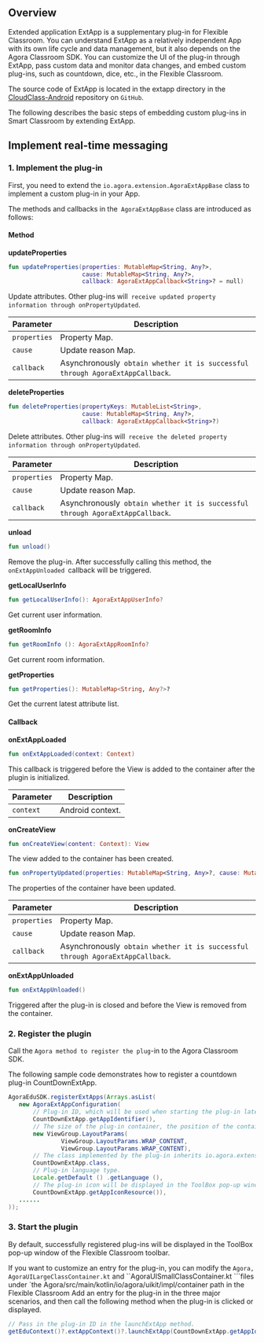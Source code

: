 ## Overview

Extended application ExtApp is a supplementary plug-in for  Flexible Classroom. You can understand ExtApp as a relatively independent App with its own life cycle and data management, but it also depends on the Agora Classroom SDK. You can customize the UI of the plug-in through ExtApp, pass custom data and monitor data changes, and embed custom plug-ins, such as countdown, dice, etc., in the  Flexible Classroom.

The source code of ExtApp is located in the extapp directory in the [CloudClass-Android](https://github.com/AgoraIO-Community/CloudClass-Android) repository on `GitHub`.

The following describes the basic steps of embedding custom plug-ins in Smart Classroom by extending ExtApp.

## Implement real-time messaging

### 1. Implement the plug-in

First, you need to extend the `io.agora.extension.AgoraExtAppBase` class to implement a custom plug-in in your App.

The methods and callbacks in the` AgoraExtAppBase` class are introduced as follows:

#### Method

**updateProperties**

```kotlin
fun updateProperties(properties: MutableMap<String, Any?>,
                     cause: MutableMap<String, Any?>,
                     callback: AgoraExtAppCallback<String>? = null)
```

Update attributes. Other plug-ins will` receive updated property information through onPropertyUpdated`.

| Parameter | Description |
| ------------ | --------------------------------------------- |
| `properties` | Property Map. |
| `cause` | Update reason Map. |
| `callback` | Asynchronously` obtain whether it is successful through AgoraExtAppCallback`. |

**deleteProperties**

```kotlin
fun deleteProperties(propertyKeys: MutableList<String>,
                     cause: MutableMap<String, Any?>,
                     callback: AgoraExtAppCallback<String>?)
```

Delete attributes. Other plug-ins will` receive the deleted property information through onPropertyUpdated`.

| Parameter | Description |
| ------------ | --------------------------------------------- |
| `properties` | Property Map. |
| `cause` | Update reason Map. |
| `callback` | Asynchronously` obtain whether it is successful through AgoraExtAppCallback`. |

**unload**

```kotlin
fun unload()
```

Remove the plug-in. After successfully calling this method, the `onExtAppUnloaded `callback will be triggered.

**getLocalUserInfo**

```kotlin
fun getLocalUserInfo(): AgoraExtAppUserInfo?
```

Get current user information.

**getRoomInfo**

```kotlin
fun getRoomInfo (): AgoraExtAppRoomInfo?
```

Get current room information.

**getProperties**

```kotlin
fun getProperties(): MutableMap<String, Any?>?
```

Get the current latest attribute list.

#### Callback

**onExtAppLoaded**

```kotlin
fun onExtAppLoaded(context: Context)
```

This callback is triggered before the View is added to the container after the plugin is initialized.

| Parameter | Description |
| --------- | ---------------- |
| `context` | Android context. |

**onCreateView**

```kotlin
fun onCreateView(content: Context): View
```

The view added to the container has been created.

```kotlin
fun onPropertyUpdated(properties: MutableMap<String, Any>?, cause: MutableMap<String, Any?>?)
```

The properties of the container have been updated.

| Parameter | Description |
| ------------ | --------------------------------------------- |
| `properties` | Property Map. |
| `cause` | Update reason Map. |
| `callback` | Asynchronously` obtain whether it is successful through AgoraExtAppCallback`. |

**onExtAppUnloaded**

```kotlin
fun onExtAppUnloaded()
```

Triggered after the plug-in is closed and before the View is removed from the container.

### 2. Register the plugin

Call the `Agora method to register the plug`-in to the Agora Classroom SDK.

The following sample code demonstrates how to register a countdown plug-in CountDownExtApp.

```java
AgoraEduSDK.registerExtApps(Arrays.asList(
   new AgoraExtAppConfiguration(
       // Plug-in ID, which will be used when starting the plug-in later. 
       CountDownExtApp.getAppIdentifier(),
       // The size of the plug-in container, the position of the container can be set by specifying the margin. 
       new ViewGroup.LayoutParams(
               ViewGroup.LayoutParams.WRAP_CONTENT,
               ViewGroup.LayoutParams.WRAP_CONTENT),
       // The class implemented by the plug-in inherits io.agora.extension.AgoraExtAppBase. 
       CountDownExtApp.class,
       // Plug-in language type. 
       Locale.getDefault () .getLanguage (),
       // The plug-in icon will be displayed in the ToolBox pop-up window of the toolbar. 
       CountDownExtApp.getAppIconResource()),
   ......
));
```

### 3. Start the plugin

By default, successfully registered plug-ins will be displayed in the ToolBox pop-up window of the  Flexible Classroom toolbar.

If you want to customize an entry for the plug-in, you can modify the `Agora, AgoraUILargeClassContainer.kt` and ``AgoraUISmallClassContainer.kt ```files under `the Agora/src/main/kotlin/io/agora/uikit/impl/container path in the  Flexible Classroom Add an entry for the plug-in in the three major scenarios, and then call the following method when the plug-in is clicked or displayed.

```java
// Pass in the plug-in ID in the launchExtApp method. 
getEduContext()?.extAppContext()?.launchExtApp(CountDownExtApp.getAppIdentifier())
```
